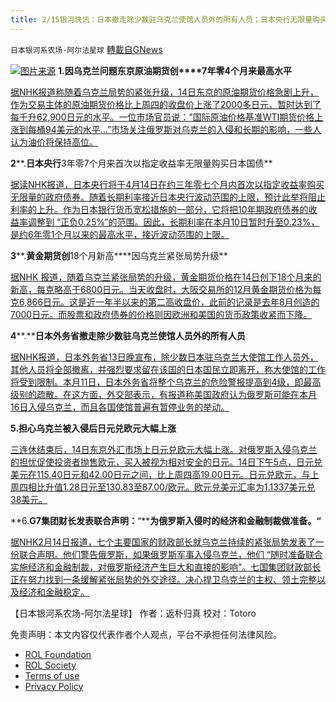 ```yaml
---
title: 2/15银河快讯：日本撤走除少数驻乌克兰使馆人员外的所有人员；日本央行无限量购买日本国债
---
```

`日本银河系农场-阿尔法星球` [轉載自GNews](https://gnews.org/zh-hans/2009711/)

![](https://assets.gnews.org/wp-content/uploads/2022/02/图片1-66.png)[图片来源](https://www3.nhk.or.jp/)
**1.****因****乌克兰问题东京原油期货创****7年零4个月来最高水平**

[据NHK报道称随着乌克兰局势的紧张升级，14日东京的原油期货价格急剧上升，作为交易主体的原油期货价格比上周四的收盘价上涨了2000多日元，暂时达到了每千升62,900日元的水平。一位市场官员说：”国际原油价格基准WTI期货价格上涨到每桶94美元的水平…”市场关注俄罗斯对乌克兰的入侵和长期的影响，一些人认为油价将保持高位。](https://www3.nhk.or.jp/news/html/20220214/k10013482751000.html?utm_int=news-business_contents_news-main_004)

**2****.****日本央行****3年零7个月来首次以指定收益率无限量购买日本国债**

[据读NHK报道，日本央行将于4月14日在约三年零七个月内首次以指定收益率购买无限量的政府债券。随着长期利率接近日本央行波动范围的上限，预计此举将阻止利率的上升。作为日本银行货币宽松措施的一部分，它将把10年期政府债券的收益率调整到 “正负0.25%”的范围。因此，长期利率在本月10日暂时升至0.23%，是约6年零1个月以来的最高水平，接近波动范围的上限。](https://www3.nhk.or.jp/news/html/20220214/k10013482281000.html?utm_int=news-business_contents_list-items_007)

**3****.****黄金期货创****18个月新高****因乌克兰紧张局势升级**

[据NHK 报道，随着乌克兰紧张局势的升级，黄金期货价格在14日创下18个月来的新高，每克略高于6800日元。当天收盘时，大阪交易所的12月黄金期货价格为每克6,866日元。这是近一年半以来的第二高收盘价，此前的记录是去年8月创造的7000日元。而股票和政府债券的价格则因欧洲和美国的货币政策收紧而下降。](https://www3.nhk.or.jp/news/html/20220214/k10013483621000.html?utm_int=news-new_contents_latest_001)

**4****.****日本外务省撤走除少数驻乌克兰使馆人员外的所有人员**

[据NHK报道，日本外务省13日晚宣布，除少数日本驻乌克兰大使馆工作人员外，其他人员将全部撤离，并强烈要求留在该国的日本国民立即离开，称大使馆的工作将受到限制。本月11日，日本外务省将整个乌克兰的危险警报提高到4级，即最高级别的疏散。在这方面，外交部表示，有报道称美国政府认为俄罗斯可能在本月16日入侵乌克兰，而且各国使馆普遍有暂停业务的举动。](https://www3.nhk.or.jp/news/html/20220213/k10013482591000.html?utm_int=all_side_international-ranking_003)

**5.担心乌克兰被入侵后日元兑欧元大幅上涨**

[三连休结束后，14日东京外汇市场上日元兑欧元大幅上涨。对俄罗斯入侵乌克兰的担忧促使投资者抛售欧元，买入被视为相对安全的日元。14日下午5点，日元兑美元在115.40日元和42.00日元之间，比上周四高19.00日元。日元兑欧元，与上周四相比升值1.28日元至130.83至87.00/欧元。欧元兑美元汇率为1.1337美元兑38美元。](https://www3.nhk.or.jp/news/html/20220214/k10013483731000.html?utm_int=news-business_contents_news-main_001)

**6.****G7集团财长发表联合声明：****“****为俄罗斯入侵时的经济和金融制裁做准备。“**

[据NHK2月14日报道，七个主要国家的财政部长就乌克兰持续的紧张局势发表了一份联合声明。他们警告俄罗斯，如果俄罗斯军事入侵乌克兰，他们 “随时准备联合实施经济和金融制裁，对俄罗斯经济产生巨大和直接的影响”。七国集团财政部长正在努力找到一条缓解紧张局势的外交途径。决心捍卫乌克兰的主权、领土完整以及经济和金融稳定。](https://www3.nhk.or.jp/news/html/20220214/k10013483871000.html?utm_int=news_contents_news-main_001)

【日本银河系农场-阿尔法星球】
作者：返朴归真
校对：Totoro

 

免责声明：本文内容仅代表作者个人观点，平台不承担任何法律风险。

- [ROL Foundation](https://rolfoundation.org/)
- [ROL Society](https://rolsociety.org/)
- [Terms of use](https://gnews.org/terms-of-use-3/)
- [Privacy Policy](https://gnews.org/privacy-policy/)
